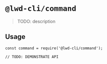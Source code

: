# `@lwd-cli/command`

> TODO: description

## Usage

```
const command = require('@lwd-cli/command');

// TODO: DEMONSTRATE API
```
